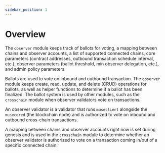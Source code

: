 ```yaml
---
sidebar_position: 1
---
```


# Overview

The `observer` module keeps track of ballots for voting, a mapping between
chains and observer accounts, a list of supported connected chains, core
parameters (contract addresses, outbound transaction schedule interval, etc.),
observer parameters (ballot threshold, min observer delegation, etc.), and admin
policy parameters.

Ballots are used to vote on inbound and outbound transaction. The `observer`
module keeps create, read, update, and delete (CRUD) operations for ballots, as
well as helper functions to determine if a ballot has been finalized. The ballot
system is used by other modules, such as the `crosschain` module when observer
validators vote on transactions.

An observer validator is a validator that runs `museclient` alongside the
`musecored` (the blockchain node) and is authorized to vote on inbound and
outbound cross-chain transactions.

A mapping between chains and observer accounts right now is set during genesis
and is used in the `crosschain` module to determine whether an observer
validator is authorized to vote on a transaction coming in/out of a specific
connected chain.
